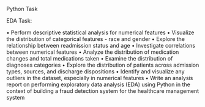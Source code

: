 Python Task

EDA Task: 

• Perform descriptive statistical analysis for numerical features 
• Visualize the distribution of categorical features - race and gender 
• Explore the relationship between readmission status and age 
• Investigate correlations between numerical features 
• Analyze the distribution of medication changes and total medications taken 
• Examine the distribution of diagnoses categories 
• Explore the distribution of patients across admission types, sources, and discharge 
dispositions 
• Identify and visualize any outliers in the dataset, especially in numerical features 
• Write an analysis report on performing exploratory data analysis (EDA) using Python 
in the context of building a fraud detection system for the healthcare management 
system 
